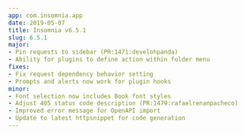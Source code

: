 ```yaml
---
app: com.insomnia.app
date: 2019-05-07
title: Insomnia v6.5.1
slug: 6.5.1
major:
- Pin requests to sidebar (PR:1471:develohpanda)
- Ability for plugins to define action within folder menu
fixes:
- Fix request dependency behavior setting
- Prompts and alerts now work for plugin hooks
minor:
- Font selection now includes Book font styles
- Adjust 405 status code description (PR:1479:rafaelrenanpacheco)
- Improved error message for OpenAPI import
- Update to latest httpsnippet for code generation
---
```

